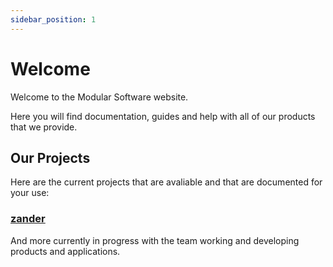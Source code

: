 ```yaml
---
sidebar_position: 1
---
```


# Welcome
Welcome to the Modular Software website.

Here you will find documentation, guides and help with all of our products that we provide.

## Our Projects
Here are the current projects that are avaliable and that are documented for your use:
### [zander](./products/zander)

And more currently in progress with the team working and developing products and applications.